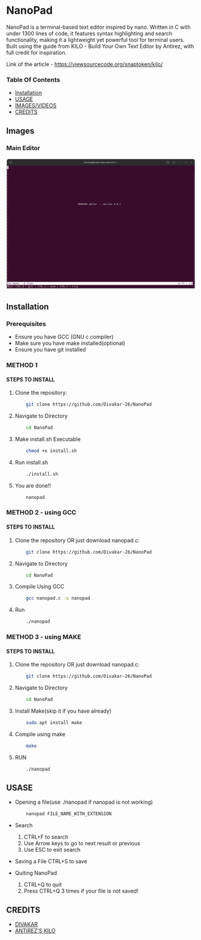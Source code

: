 # NanoPad
NanoPad is a terminal-based text editor inspired by nano. Written in C with under 1300 lines of code, it features syntax highlighting and search functionality, making it a lightweight yet powerful tool for terminal users. Built using the guide from KILO - Build Your Own Text Editor by Antirez, with full credit for inspiration.

Link of the article - https://viewsourcecode.org/snaptoken/kilo/

### Table Of Contents
- [Installation](#installation)
- [USAGE](#usase)
- [IMAGES/VIDEOS](#IMAGES)
- [CREDITS](#credits)

## Images
### Main Editor
![MAIN EDITOR](https://github.com/Divakar-26/NanoPad/blob/main/Screenshot%20from%202024-09-25%2016-19-21.png)

###

## Installation

### Prerequisites
- Ensure you have GCC (GNU c compiler)
- Make sure you have make installed(optional)
- Ensure you have git installed

### METHOD 1
#### STEPS TO INSTALL
1. Clone the repository:
    ```bash
        git clone https://github.com/Divakar-26/NanoPad
2. Navigate to Directory 
    ```bash
        cd NanoPad
3. Make install.sh Executable
    ```bash
        chmod +x install.sh
4. Run install.sh
    ```bash
        ./install.sh
5. You are done!!
    ```bash
        nanopad

### METHOD 2 - using GCC
#### STEPS TO INSTALL

1. Clone the repository OR just download nanopad.c:
    ```bash
        git clone https://github.com/Divakar-26/NanoPad
2. Navigate to Directory
    ```bash
        cd NanoPad
3. Compile Using GCC
    ```bash
        gcc nanopad.c -o nanopad
4. Run
    ```bash
        ./nanopad

### METHOD 3 - using MAKE
#### STEPS TO INSTALL
1. Clone the repository OR just download nanopad.c:
    ```bash
        git clone https://github.com/Divakar-26/NanoPad
2. Navigate to Directory
    ```bash
        cd NanoPad
3. Install Make(skip it if you have already)
    ```bash
        sudo apt install make
4. Compile using make
    ```bash
        make
5. RUN
    ```bash
        ./nanopad
    

## USASE
- Opening a file(use ./nanopad if nanopad is not working)
    ```bash
        nanopad FILE_NAME_WITH_EXTENSION

- Search
    1. CTRL+F to search
    2. Use Arrow keys to go to next result or previous
    3. Use ESC to exit search

- Saving a File
    CTRL+S to save

- Quiting NanoPad
    1. CTRL+Q to quit
    2. Press CTRL+Q 3 times if your file is not saved!


## CREDITS

- [DIVAKAR](https://github.com/Divakar-26)
- [ANTIREZ'S KILO](https://viewsourcecode.org/snaptoken/kilo/) 

